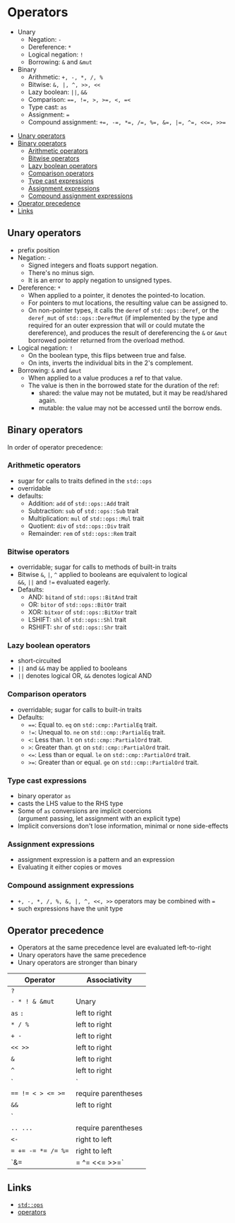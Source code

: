 # Operators

* Unary
  - Negation: `-`
  - Dereference: `*`
  - Logical negation: `!`
  - Borrowing: `&` and `&mut`
* Binary
  - Arithmetic: `+, -, *, /, %`
  - Bitwise: `&, |, ^, >>, <<`
  - Lazy boolean: `||`, `&&`
  - Comparison: `==, !=, >, >=, <, =<`
  - Type cast: `as`
  - Assignment: `=`
  - Compound assignment: `+=, -=, *=, /=, %=, &=, |=, ^=, <<=, >>=`


<!-- TOC -->

- [Unary operators](#unary-operators)
- [Binary operators](#binary-operators)
  - [Arithmetic operators](#arithmetic-operators)
  - [Bitwise operators](#bitwise-operators)
  - [Lazy boolean operators](#lazy-boolean-operators)
  - [Comparison operators](#comparison-operators)
  - [Type cast expressions](#type-cast-expressions)
  - [Assignment expressions](#assignment-expressions)
  - [Compound assignment expressions](#compound-assignment-expressions)
- [Operator precedence](#operator-precedence)
- [Links](#links)

<!-- /TOC -->


## Unary operators

* prefix position
* Negation: `-`
  - Signed integers and floats support negation. 
  - There's no minus sign.
  - It is an error to apply negation to unsigned types.
* Dereference: `*`
  - When applied to a pointer, it denotes the pointed-to location.
  - For pointers to mut locations, the resulting value can be assigned to.
  - On non-pointer types, it calls the `deref` of `std::ops::Deref`, or the `deref_mut` of `std::ops::DerefMut` (if implemented by the type and required for an outer expression that will or could mutate the dereference), and produces the result of dereferencing the `&` or `&mut` borrowed pointer returned from the overload method.
* Logical negation: `!`
  - On the boolean type, this flips between true and false.
  - On ints, inverts the individual bits in the 2's complement.
* Borrowing: `&` and `&mut`
  - When applied to a value produces a ref to that value.
  - The value is then in the borrowed state for the duration of the ref:
    - shared: the value may not be mutated, but it may be read/shared again.
    - mutable: the value may not be accessed until the borrow ends.



## Binary operators

In order of operator precedence:


### Arithmetic operators
- sugar for calls to traits defined in the `std::ops`
- overridable
- defaults:
  - Addition: `add` of `std::ops::Add` trait
  - Subtraction: `sub` of `std::ops::Sub` trait
  - Multiplication: `mul` of `std::ops::Mul` trait
  - Quotient: `div` of `std::ops::Div` trait
  - Remainder: `rem` of `std::ops::Rem` trait

### Bitwise operators
- overridable; sugar for calls to methods of built-in traits
- Bitwise `&`, `|`, `^` applied to booleans are equivalent to logical  
  `&&`, `||` and `!=` evaluated eagerly.
- Defaults:
  - AND: `bitand` of `std::ops::BitAnd` trait
  - OR: `bitor` of `std::ops::BitOr` trait
  - XOR: `bitxor` of `std::ops::BitXor` trait
  - LSHIFT: `shl` of `std::ops::Shl` trait
  - RSHIFT: `shr` of `std::ops::Shr` trait

### Lazy boolean operators
- short-circuited
- `||` and `&&` may be applied to booleans
- `||` denotes logical OR, `&&` denotes logical AND

### Comparison operators
- overridable; sugar for calls to built-in traits
- Defaults:
  - `==`: Equal to. `eq` on `std::cmp::PartialEq` trait.
  - `!=`: Unequal to. `ne` on `std::cmp::PartialEq` trait.
  - `<`: Less than. `lt` on `std::cmp::PartialOrd` trait.
  - `>`: Greater than. `gt` on `std::cmp::PartialOrd` trait.
  - `<=`: Less than or equal. `le` on `std::cmp::PartialOrd` trait.
  - `>=`: Greater than or equal. `ge` on `std::cmp::PartialOrd` trait.


### Type cast expressions
- binary operator `as`
- casts the LHS value to the RHS type
- Some of `as` conversions are implicit coercions    
  (argument passing, let assignment with an explicit type)
- Implicit conversions don't lose information, minimal or none side-effects

### Assignment expressions
- assignment expression is a pattern and an expression
- Evaluating it either copies or moves

### Compound assignment expressions
- `+, -, *, /, %, &, |, ^, <<, >>` operators may be combined with `=`
- such expressions have the unit type


## Operator precedence
- Operators at the same precedence level are evaluated left-to-right
- Unary operators have the same precedence
- Unary operators are stronger than binary


Operator           | Associativity
-------------------|--------------
`?`                |
`- * ! & &mut`     | Unary
`as` `:`           | left to right
`* / %`            | left to right
`+ -`              | left to right
`<< >>`            | left to right
`&`                | left to right
`^`                | left to right
`|`                | left to right
`== != < > <= >=`  | require parentheses
`&&`               | left to right
`||`               | left to right
`.. ...`           | require parentheses
`<-`               | right to left
`= += -= *= /= %=` | right to left
`&= |= ^= <<= >>=` |




## Links
- [`std::ops`](https://doc.rust-lang.org/std/ops/index.html)
- [operators](https://doc.rust-lang.org/reference/expressions/operator-expr.html)
